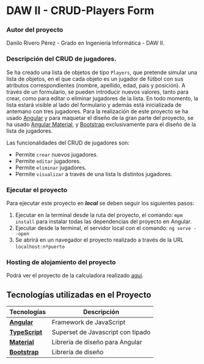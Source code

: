 # DAW II - CRUD-Players Form

### Autor del proyecto

Danilo Rivero Pérez - Grado en Ingeniería Informática - DAW II.

### Descripción del CRUD de jugadores.

Se ha creado una lista de objetos de tipo ```Players```, que pretende simular una lista de objetos, en el que cada objeto es un jugador de fútbol con sus atributos correspondientes (nombre, apellido, edad, país y posición). A través de un formulario, se pueden introducir nuevos valores, tanto para crear, como para editar o eliminar jugadores de la lista. En todo momento, la lista estará visible al lado del formulario y además está inicializada de antemano con tres jugadores. Para la realización de este proyecto se ha usado [Angular](https://angular.io/) y para maquetar el diseño de la gran parte del proyecto, se ha usado [Angular Material](https://material.angular.io/), y [Bootstrap](https://getbootstrap.com/) exclusivamente para el diseño de la lista de jugadores.

Las funcionalidades del CRUD de jugadores son:

- Permite ```crear``` nuevos jugadores.
- Permite ```editar``` jugadores.
- Permite ```eliminar``` jugadores.
- Permite ```visualizar``` a través de una lista ls distintos jugadores.


### Ejecutar el proyecto

Para ejecutar este proyecto en ***local*** se deben seguir los siguientes pasos:

  1. Ejecutar en la terminal desde la ruta del proyecto, el comando: ```mpm install``` para instalar todas las dependencias del proyecto en Angular.
  2. Ejecutar desde la terminal, el servidor local con el comando: ```ng serve --open```
  3. Se abrirá en un navegador el proyecto realizado a través de la URL ```localhost:nºpuerto```
  
### Hosting de alojamiento del proyecto

Podrá ver el proyecto de la calculadora realizado [aquí](https://crud-players.netlify.app/).

## Tecnologías utilizadas en el Proyecto

| Tecnologías                                                           | Descripción                               |
| --------------------------------------------------------------------- | ----------------------------------------- |
| **[Angular](https://angular.io/)**                                    | Framework de JavaScript                   |
| **[TypeScript](https://www.typescriptlang.org/)**                     | Superset de Javascript con tipado         |
| **[Material](https://material.angular.io/)**                          | Librería de diseño para Angular           |
| **[Bootstrap](https://getbootstrap.com/)**                            | Librería de diseño                        |
